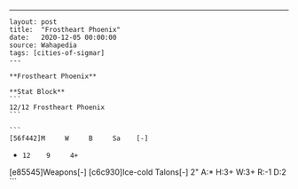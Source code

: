---
    layout: post
    title:  "Frostheart Phoenix"
    date:   2020-12-05 00:00:00
    source: Wahapedia
    tags: [cities-of-sigmar]
    ---
    
    **Frostheart Phoenix**
    
    **Stat Block**
    ```
    12/12 Frostheart Phoenix
    ```
    
    ```
    [56f442]M     W     B     Sa    [-]
*     12    9     4+    
[e85545]Weapons[-]
[c6c930]Ice-cold Talons[-]
2"     A:*    H:3+   W:3+   R:-1   D:2   
    ```
    
    
    